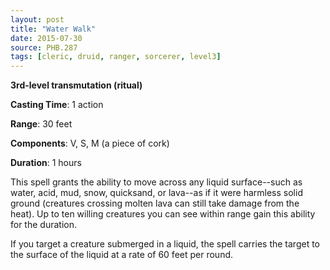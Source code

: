 ```yaml
---
layout: post
title: "Water Walk"
date: 2015-07-30
source: PHB.287
tags: [cleric, druid, ranger, sorcerer, level3]
---
```


**3rd-level transmutation (ritual)**

**Casting Time**: 1 action

**Range**: 30 feet

**Components**: V, S, M (a piece of cork)

**Duration**: 1 hours

This spell grants the ability to move across any liquid surface--such as water, acid, mud, snow, quicksand, or lava--as if it were harmless solid ground (creatures crossing molten lava can still take damage from the heat). Up to ten willing creatures you can see within range gain this ability for the duration.

If you target a creature submerged in a liquid, the spell carries the target to the surface of the liquid at a rate of 60 feet per round.
